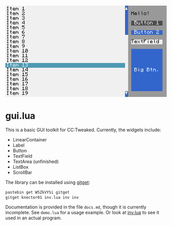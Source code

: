 ![Screenshot](https://github.com/knector01/gui.lua/blob/master/gui-screenshot.png?raw=true)

# gui.lua

This is a basic GUI toolkit for CC:Tweaked. Currently, the widgets include:

* LinearContainer
* Label
* Button
* TextField
* TextArea (unfinished)
* ListBox
* ScrollBar

The library can be installed using [gitget](https://www.computercraft.info/forums2/index.php?/topic/17387-gitget-version-2-release/):

```
pastebin get W5ZkVYSi gitget
gitget knector01 inv.lua inv inv
```

Documentation is provided in the file `docs.md`, though it is currently incomplete. See `demo.lua` for a usage example. Or look at [inv.lua](https://github.com/knector01/inv.lua) to see it used in an actual program.